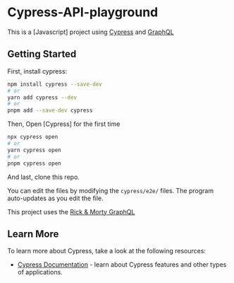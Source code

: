 ﻿# Cypress-API-playground
 
This is a [Javascript] project using [Cypress](https://www.cypress.io) and [GraphQL](https://graphql.org)

## Getting Started

First, install cypress:

```bash
npm install cypress --save-dev
# or
yarn add cypress --dev
# or
pnpm add --save-dev cypress
```

Then, Open [Cypress] for the first time
```bash
npx cypress open
# or
yarn cypress open
# or
pnpm cypress open
```

And last, clone this repo.

You can edit the files by modifying the `cypress/e2e/` files. The program auto-updates as you edit the file.

This project uses the [Rick & Morty GraphQL](https://rickandmortyapi.com)

## Learn More

To learn more about Cypress, take a look at the following resources:

- [Cypress Documentation](https://docs.cypress.io) - learn about Cypress features and other types of applications.
